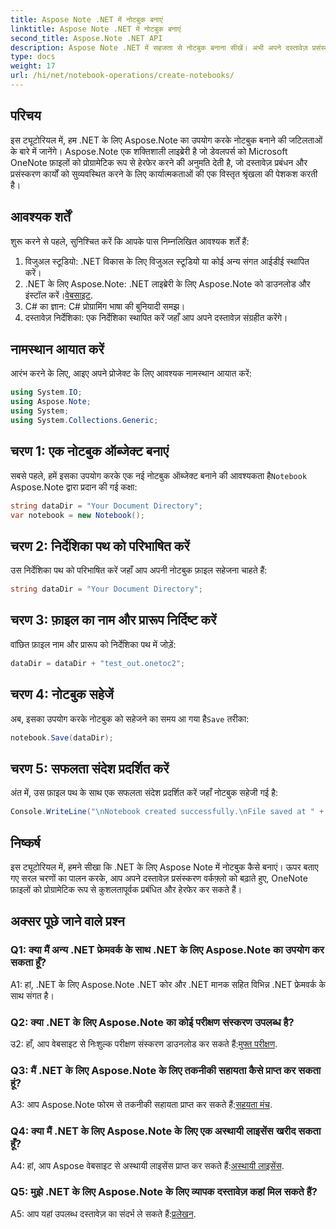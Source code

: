 ```yaml
---
title: Aspose Note .NET में नोटबुक बनाएं
linktitle: Aspose Note .NET में नोटबुक बनाएं
second_title: Aspose.Note .NET API
description: Aspose Note .NET में सहजता से नोटबुक बनाना सीखें। अभी अपने दस्तावेज़ प्रसंस्करण वर्कफ़्लो को बढ़ावा दें।
type: docs
weight: 17
url: /hi/net/notebook-operations/create-notebooks/
---
```

## परिचय

इस ट्यूटोरियल में, हम .NET के लिए Aspose.Note का उपयोग करके नोटबुक बनाने की जटिलताओं के बारे में जानेंगे। Aspose.Note एक शक्तिशाली लाइब्रेरी है जो डेवलपर्स को Microsoft OneNote फ़ाइलों को प्रोग्रामेटिक रूप से हेरफेर करने की अनुमति देती है, जो दस्तावेज़ प्रबंधन और प्रसंस्करण कार्यों को सुव्यवस्थित करने के लिए कार्यात्मकताओं की एक विस्तृत श्रृंखला की पेशकश करती है।

## आवश्यक शर्तें

शुरू करने से पहले, सुनिश्चित करें कि आपके पास निम्नलिखित आवश्यक शर्तें हैं:

1. विजुअल स्टूडियो: .NET विकास के लिए विजुअल स्टूडियो या कोई अन्य संगत आईडीई स्थापित करें।
2.  .NET के लिए Aspose.Note: .NET लाइब्रेरी के लिए Aspose.Note को डाउनलोड और इंस्टॉल करें।[वेबसाइट](https://releases.aspose.com/note/net/).
3. C# का ज्ञान: C# प्रोग्रामिंग भाषा की बुनियादी समझ।
4. दस्तावेज़ निर्देशिका: एक निर्देशिका स्थापित करें जहाँ आप अपने दस्तावेज़ संग्रहीत करेंगे।

## नामस्थान आयात करें

आरंभ करने के लिए, आइए अपने प्रोजेक्ट के लिए आवश्यक नामस्थान आयात करें:

```csharp
using System.IO;
using Aspose.Note;
using System;
using System.Collections.Generic;
```

## चरण 1: एक नोटबुक ऑब्जेक्ट बनाएं

 सबसे पहले, हमें इसका उपयोग करके एक नई नोटबुक ऑब्जेक्ट बनाने की आवश्यकता है`Notebook` Aspose.Note द्वारा प्रदान की गई कक्षा:

```csharp
string dataDir = "Your Document Directory";
var notebook = new Notebook();
```

## चरण 2: निर्देशिका पथ को परिभाषित करें

उस निर्देशिका पथ को परिभाषित करें जहाँ आप अपनी नोटबुक फ़ाइल सहेजना चाहते हैं:

```csharp
string dataDir = "Your Document Directory";
```

## चरण 3: फ़ाइल का नाम और प्रारूप निर्दिष्ट करें

वांछित फ़ाइल नाम और प्रारूप को निर्देशिका पथ में जोड़ें:

```csharp
dataDir = dataDir + "test_out.onetoc2";
```

## चरण 4: नोटबुक सहेजें

 अब, इसका उपयोग करके नोटबुक को सहेजने का समय आ गया है`Save` तरीका:

```csharp
notebook.Save(dataDir);
```

## चरण 5: सफलता संदेश प्रदर्शित करें

अंत में, उस फ़ाइल पथ के साथ एक सफलता संदेश प्रदर्शित करें जहाँ नोटबुक सहेजी गई है:

```csharp
Console.WriteLine("\nNotebook created successfully.\nFile saved at " + dataDir);
```

## निष्कर्ष

इस ट्यूटोरियल में, हमने सीखा कि .NET के लिए Aspose Note में नोटबुक कैसे बनाएं। ऊपर बताए गए सरल चरणों का पालन करके, आप अपने दस्तावेज़ प्रसंस्करण वर्कफ़्लो को बढ़ाते हुए, OneNote फ़ाइलों को प्रोग्रामेटिक रूप से कुशलतापूर्वक प्रबंधित और हेरफेर कर सकते हैं।

## अक्सर पूछे जाने वाले प्रश्न

### Q1: क्या मैं अन्य .NET फ्रेमवर्क के साथ .NET के लिए Aspose.Note का उपयोग कर सकता हूँ?

A1: हां, .NET के लिए Aspose.Note .NET कोर और .NET मानक सहित विभिन्न .NET फ्रेमवर्क के साथ संगत है।

### Q2: क्या .NET के लिए Aspose.Note का कोई परीक्षण संस्करण उपलब्ध है?

 उ2: हाँ, आप वेबसाइट से निःशुल्क परीक्षण संस्करण डाउनलोड कर सकते हैं:[मुफ्त परीक्षण](https://releases.aspose.com/).

### Q3: मैं .NET के लिए Aspose.Note के लिए तकनीकी सहायता कैसे प्राप्त कर सकता हूं?

 A3: आप Aspose.Note फोरम से तकनीकी सहायता प्राप्त कर सकते हैं:[सहयता मंच](https://forum.aspose.com/c/note/28).

### Q4: क्या मैं .NET के लिए Aspose.Note के लिए एक अस्थायी लाइसेंस खरीद सकता हूँ?

A4: हां, आप Aspose वेबसाइट से अस्थायी लाइसेंस प्राप्त कर सकते हैं:[अस्थायी लाइसेंस](https://purchase.aspose.com/temporary-license/).

### Q5: मुझे .NET के लिए Aspose.Note के लिए व्यापक दस्तावेज़ कहां मिल सकते हैं?

 A5: आप यहां उपलब्ध दस्तावेज़ का संदर्भ ले सकते हैं:[प्रलेखन](https://reference.aspose.com/note/net/).


